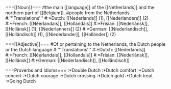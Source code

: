 ===[[Noun]]===
#the main [[language]] of the [[Netherlands]] and the northern part of [[Belgium]].
#people from the Netherlands
#:'''Translations'''
#:*Dutch: [[Nederlands]] (1), [[Nederlanders]] (2)
#:*French: [[Néerlandais]], [[Hollandais]]
#:*Frisian: [[Nederlânsk]], [[Hollânsk]] (1), [[Nederlanners]] (2)
#:*German: [[Niederlandisch]], [[Holländisch]] (1),  [[Niederlander]], [[Holländer]] (2)

===[[Adjective]]===
#Of or pertaining to the Netherlands, the Dutch people or the Dutch language
#:'''Translations'''
#:*Dutch: [[Nederlands]]
#:*French: [[Néerlandais]], [[Hollandais]]
#:*Frisian: [[Nederlânsk]], [[Hollânsk]]
#:*German: [[Niederlandisch]], [[Holländisch]]

===Proverbs and Idioms===
:*Double Dutch
:*Dutch comfort
:*Dutch concert
:*Dutch courage
:*Dutch crossing
:*Dutch gold
:*Dutch treat
:*Going Dutch